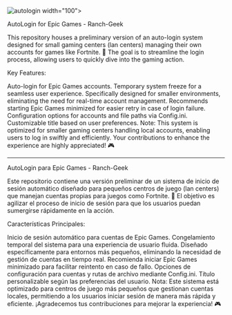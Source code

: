



![autologin](https://github.com/Chimiscuilo123/Autologin-EpicGames/assets/159100583/2a18d117-2ca8-4639-b156-9b4ac1878a5f) width="100">




AutoLogin for Epic Games - Ranch-Geek

This repository houses a preliminary version of an auto-login system designed for small gaming centers (lan centers) managing their own accounts for games like Fortnite. 🚀 The goal is to streamline the login process, allowing users to quickly dive into the gaming action.

Key Features:

Auto-login for Epic Games accounts.
Temporary system freeze for a seamless user experience.
Specifically designed for smaller environments, eliminating the need for real-time account management.
Recommends starting Epic Games minimized for easier retry in case of login failure.
Configuration options for accounts and file paths via Config.ini.
Customizable title based on user preferences.
Note: This system is optimized for smaller gaming centers handling local accounts, enabling users to log in swiftly and efficiently. Your contributions to enhance the experience are highly appreciated! 🎮

****************************************************************************************************

AutoLogin para Epic Games - Ranch-Geek

Este repositorio contiene una versión preliminar de un sistema de inicio de sesión automático diseñado para pequeños centros de juego (lan centers) que manejan cuentas propias para juegos como Fortnite. 🚀 El objetivo es agilizar el proceso de inicio de sesión para que los usuarios puedan sumergirse rápidamente en la acción.

Características Principales:

Inicio de sesión automático para cuentas de Epic Games.
Congelamiento temporal del sistema para una experiencia de usuario fluida.
Diseñado específicamente para entornos más pequeños, eliminando la necesidad de gestión de cuentas en tiempo real.
Recomienda iniciar Epic Games minimizado para facilitar reintento en caso de fallo.
Opciones de configuración para cuentas y rutas de archivo mediante Config.ini.
Título personalizable según las preferencias del usuario.
Nota: Este sistema está optimizado para centros de juego más pequeños que gestionan cuentas locales, permitiendo a los usuarios iniciar sesión de manera más rápida y eficiente. ¡Agradecemos tus contribuciones para mejorar la experiencia! 🎮
